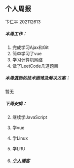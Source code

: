 ## 个人周报

卞仁平 202112613

##### 本周工作：

1. 完成学习Ajax和Git
2. 简单学习了vue
3. 学习计算机网络
4. 做了LeetCode几道题目

##### 本周遇到的技术困难及解决方案：

暂无

##### 下周安排：

2. 继续学JavaScript

3. 学vue

4. 学Linux

4. 学LRU

5. ##### [个人博客](http://l-h-x.gitee.io/)

   



